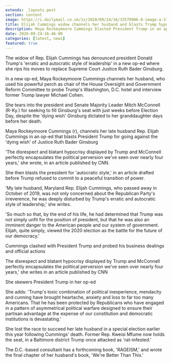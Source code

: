 ```yaml
---
extends: _layouts.post
section: content
image: https://i.dailymail.co.uk/1s/2020/09/24/16/33579986-0-image-a-31_1600962098559.jpg 
title: Elijah Cummings widow channels her husband and blasts Trump hypocrisy 
description: Maya Rockeymoore Cummings blasted President Trump in an op-ed where she slams him for going against the dying wish of Justice Ruth Bader Ginsburg. 
date: 2020-09-24-16-46-00 
categories: [latest, news] 
featured: true 
--- 
```

The widow of Rep. Elijah Cummings has denounced president Donald Trump's 'erratic and autocratic style of leadership' in a new op-ed where she rips his moves to replace Supreme Court Justice Ruth Bader Ginsburg. 

In a new op-ed, Maya Rockeymoore Cummings channels her husband, who used his powerful perch as chair of the House Oversight and Government Reform Committee to probe Trump's Washington, D.C. hotel and interview former Trump lawyer Michael Cohen.

She tears into the president and Senate Majority Leader Mitch McConnell (R-Ky.) for seeking to fill Ginsburg's seat with just weeks before Election Day, despite the 'dying wish' Ginsburg dictated to her granddaughter days before her death.    

Maya Rockeymoore Cummings (r), channels her late husband Rep. Elijah Cummings in an op-ed that blasts President Trump for going against the 'dying wish' of Justice Ruth Bader Ginsburg

'The disrespect and blatant hypocrisy displayed by Trump and McConnell perfectly encapsulates the political perversion we've seen over nearly four years,' she wrote, in an article published by CNN. 

She then blasts the president for 'autocratic style,' in an article drafted before Trump refused to commit to a peaceful transition of power.

'My late husband, Maryland Rep. Elijah Cummings, who passed away in October of 2019, was not only concerned about the Republican Party's irreverence, he was deeply disturbed by Trump's erratic and autocratic style of leadership,' she writes.  

'So much so that, by the end of his life, he had determined that Trump was not simply unfit for the position of president, but that he was also an imminent danger to the American people and our system of government. Elijah, quite simply, viewed the 2020 election as the battle for the future of our democracy.'    

Cummings clashed with President Trump and probed his business dealings and official actions

The disrespect and blatant hypocrisy displayed by Trump and McConnell perfectly encapsulates the political perversion we've seen over nearly four years,' she writes in an article published by CNN

She skewers President Trump in her op-ed

She adds: 'Trump's toxic combination of political inexperience, mendacity and cunning have brought heartache, anxiety and loss to far too many Americans. That he has been protected by Republicans who have engaged in a pattern of asymmetrical political warfare designed to ensure their partisan advantage at the expense of our constitution and democratic institutions is devastating.'

She lost the race to succeed her late husband in a special election earlier this year following Cummings' death. Former Rep. Kweisi Mfume now holds the seat, in a Baltimore district Trump once attacked as 'rat-infested.' 

The D.C.-based consultant has a forthcoming book, 'RAGEISM,' and wrote the final chapter of her husband's book, 'We're Better Than This.'

